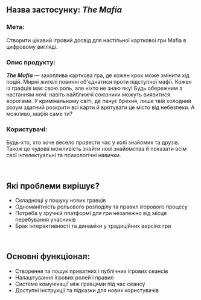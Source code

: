 ## Назва застосунку: ***The Mafia***
### Мета:
Створити цікавий ігровий досвід для настільної карткової гри Mafia в цифровому вигляді.
### Опис продукту:
***The Mafia*** — захоплива карткова гра, де кожен крок може змінити хід подій. Мирні жителі повинні об'єднатися проти підступної мафії. Кожен із графців має свою роль, але ніхто не знаю яку! Будь обережним з настанням ночі: навіть найближчі союзники можуть виявитися ворогами. У кримінальному світі, де панує брехня, лише твій холодний розум здатний розкрити всі карти й врятувати це місто від небезпеки. А можливо, мафія саме ти?
### Користувачі:
Будь-хто, хто хоче весело провести час у колі знайомих та друзів. Також це чудова можливість знайти нові знайомства й показати всім свої інтелектуальні та психологічні навички.

&nbsp;

## Які проблеми вирішує?    
* Складнощі у пошуку нових гравців
* Одноманітність рольового розподілу та правил ігорового процесу
* Потреба у зручній платформі для гри незалежно від місця перебування учасників
* Брак інтерактивності та динаміки у традиційних версіях гри

&nbsp;

## Основні функціонал:
* Створення та пошук приватних і публічних ігрових сеансів
* Налаштування ігрових ролей і правил
* Система комунікації між гравцями під час сеансу
* Доступні інструкції та підказки для нових користувачів
